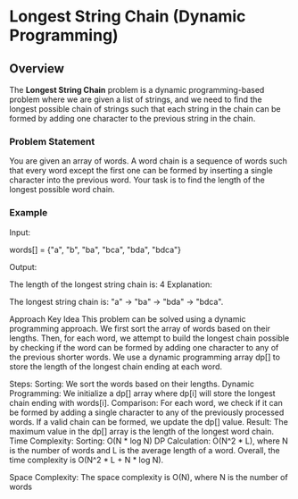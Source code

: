 # Longest String Chain (Dynamic Programming)

## Overview

The **Longest String Chain** problem is a dynamic programming-based problem where we are given a list of strings, and we need to find the longest possible chain of strings such that each string in the chain can be formed by adding one character to the previous string in the chain.

### Problem Statement

You are given an array of words. A word chain is a sequence of words such that every word except the first one can be formed by inserting a single character into the previous word. Your task is to find the length of the longest possible word chain.

### Example

Input:

words[] = {"a", "b", "ba", "bca", "bda", "bdca"}

Output:

The length of the longest string chain is: 4
Explanation:

The longest string chain is: "a" -> "ba" -> "bda" -> "bdca".

Approach
Key Idea
This problem can be solved using a dynamic programming approach. We first sort the array of words based on their lengths. Then, for each word, we attempt to build the longest chain possible by checking if the word can be formed by adding one character to any of the previous shorter words. We use a dynamic programming array dp[] to store the length of the longest chain ending at each word.

Steps:
Sorting: We sort the words based on their lengths.
Dynamic Programming: We initialize a dp[] array where dp[i] will store the longest chain ending with words[i].
Comparison: For each word, we check if it can be formed by adding a single character to any of the previously processed words. If a valid chain can be formed, we update the dp[] value.
Result: The maximum value in the dp[] array is the length of the longest word chain.
Time Complexity:
Sorting: O(N * log N)
DP Calculation: O(N^2 * L), where N is the number of words and L is the average length of a word.
Overall, the time complexity is O(N^2 * L + N * log N).

Space Complexity:
The space complexity is O(N), where N is the number of words
